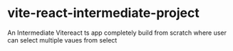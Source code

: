# vite-react-intermediate-project
An Intermediate Vitereact  ts app completely build from scratch where user can select multiple vaues from select  
